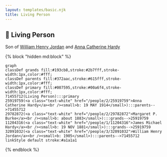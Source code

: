 ```yaml
---
layout: templates/basic.njk
title: Living Person
---
```

## 🔵 Living Person

Son of [William Henry Jordan](/people/3/32091032) and [Anna Catherine Hardy](/people/2/25919759)

{% block "hidden md:block" %}
```mermaid
graph
classDef grands fill:#193cb8,stroke:#2b7fff,stroke-width:1px,color:#fff;
classDef parents fill:#372aac,stroke:#615fff,stroke-width:1px,color:#fff;
classDef primary fill:#007595,stroke:#00a6f4,stroke-width:1px,color:#fff;
71455712(Living Person):::primary
25919759(<a class="text-white" href="/people/2/25919759">Anna Catherine Hardy</a><br /><small>b: 19 MAY 1914</small>):::parents-->71455712
29782872(<a class="text-white" href="/people/2/29782872">Margaret P. Burke</a><br /><small>b: about 1883</small>):::grands-->25919759
11204316(<a class="text-white" href="/people/1/11204316">James Michael Hardy</a><br /><small>b: 19 NOV 1881</small>):::grands-->25919759
32091032(<a class="text-white" href="/people/3/32091032">William Henry Jordan</a><br /><small>b: 1905</small>):::parents-->71455712
linkStyle default stroke:#a1a1a1
```
{% endblock %}
